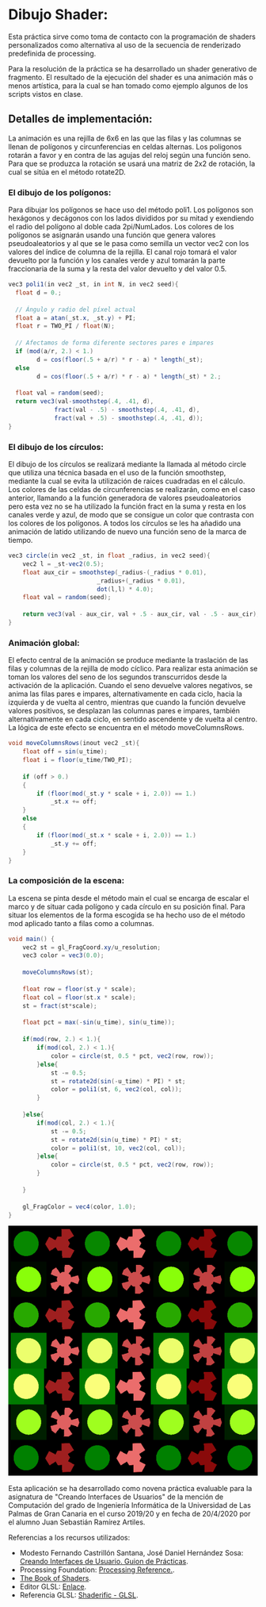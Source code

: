 <h1>Dibujo Shader:</h1>

<p>Esta práctica sirve como toma de contacto con la programación de shaders personalizados como alternativa al uso de la secuencia de renderizado predefinida de processing.</p>

<p>Para la resolución de la práctica se ha desarrollado un shader generativo de fragmento. El resultado de la ejecución del shader es una animación más o menos artística, para la cual se han tomado como ejemplo algunos de los scripts vistos en clase.</p>

<h2>Detalles de implementación:</h2>

<p>La animación es una rejilla de 6x6 en las que las filas y las columnas se llenan de polígonos y circunferencias en celdas alternas. Los poligonos rotarán a favor y en contra de las agujas del reloj según una función seno. Para que se produzca la rotación se usará una matriz de 2x2 de rotación, la cual se sitúa en el método rotate2D.</p>

<h3>El dibujo de los polígonos:</h3>

<p>Para dibujar los polígonos se hace uso del método poli1. Los polígonos son hexágonos y decágonos con los lados divididos por su mitad y exendiendo el radio del polígono al doble cada 2pi/NumLados. Los colores de los polígonos se asignarán usando una función que genera valores pseudoaleatorios y al que se le pasa como semilla un vector vec2 con los valores del índice de columna de la rejilla. El canal rojo tomará el valor devuelto por la función y los canales verde y azul tomarán la parte fraccionaria de la suma y la resta del valor devuelto y del valor 0.5.</p>

```java
vec3 poli1(in vec2 _st, in int N, in vec2 seed){
  float d = 0.;
  
  // Ángulo y radio del píxel actual
  float a = atan(_st.x, _st.y) + PI;
  float r = TWO_PI / float(N);
  
  // Afectamos de forma diferente sectores pares e impares
  if (mod(a/r, 2.) < 1.)
  		d = cos(floor(.5 + a/r) * r - a) * length(_st);
  else
        d = cos(floor(.5 + a/r) * r - a) * length(_st) * 2.;

  float val = random(seed); 
  return vec3(val-smoothstep(.4, .41, d),
             fract(val - .5) - smoothstep(.4, .41, d),
             fract(val + .5) - smoothstep(.4, .41, d));
}
```
<h3>El dibujo de los círculos:</h3>

<p>El dibujo de los círculos se realizará mediante la llamada al método circle que utiliza una técnica basada en el uso de la función smoothstep, mediante la cual se evita la utilización de raices cuadradas en el cálculo. Los colores de las celdas de circunferencias se realizarán, como en el caso anterior, llamando a la función generadora de valores pseudoaleatorios pero esta vez no se ha utilizado la función fract en la suma  y resta en los canales verde y azul, de modo que se consigue un color que contrasta con los colores de los polígonos. A todos los círculos se les ha añadido una animación de latido utilizando de nuevo una función seno de la marca de tiempo.</p>

```java
vec3 circle(in vec2 _st, in float _radius, in vec2 seed){
    vec2 l = _st-vec2(0.5);
    float aux_cir = smoothstep(_radius-(_radius * 0.01),
                         _radius+(_radius * 0.01),
                         dot(l,l) * 4.0);
    float val = random(seed);
    
    return vec3(val - aux_cir, val + .5 - aux_cir, val - .5 - aux_cir);
}
```

<h3>Animación global:</h3>

<p>El efecto central de la animación se produce mediante la traslación de las filas y columnas de la rejilla de modo cíclico. Para realizar esta animación se toman los valores del seno de los segundos transcurridos desde la activación de la aplicación. Cuando el seno devuelve valores negativos, se anima las filas pares e impares, alternativamente en cada ciclo, hacia la izquierda y de vuelta al centro, mientras que cuando la función devuelve valores positivos, se desplazan las columnas pares e impares, también alternativamente en cada ciclo, en sentido ascendente y de vuelta al centro. La lógica de este efecto se encuentra en el método moveColumnsRows.</p>

```java
void moveColumnsRows(inout vec2 _st){
    float off = sin(u_time);
    float i = floor(u_time/TWO_PI);

    if (off > 0.)
    {
        if (floor(mod(_st.y * scale + i, 2.0)) == 1.)
    		_st.x += off;
    }
    else
    {
        if (floor(mod(_st.x * scale + i, 2.0)) == 1.)
    		_st.y += off;
    }
}
```

<h3>La composición de la escena:</h3>

<p>La escena se pinta desde el método main el cual se encarga de escalar el marco y de situar cada polígono y cada círculo en su posición final. Para situar los elementos de la forma escogida se ha hecho uso de el método mod aplicado tanto a filas como a columnas.</p>

```java
void main() {
    vec2 st = gl_FragCoord.xy/u_resolution;
    vec3 color = vec3(0.0);
    
    moveColumnsRows(st);
    
    float row = floor(st.y * scale);
    float col = floor(st.x * scale);
    st = fract(st*scale);
    
    float pct = max(-sin(u_time), sin(u_time));
    
    if(mod(row, 2.) < 1.){
    	if(mod(col, 2.) < 1.){
            color = circle(st, 0.5 * pct, vec2(row, row));
        }else{
            st -= 0.5;
            st = rotate2d(sin(-u_time) * PI) * st;
            color = poli1(st, 6, vec2(col, col));
        }
         
    }else{
        if(mod(col, 2.) < 1.){
            st -= 0.5;
            st = rotate2d(sin(u_time) * PI) * st;
            color = poli1(st, 10, vec2(col, col));
        }else{
            color = circle(st, 0.5 * pct, vec2(row, row));
        }
        
    }
	
    gl_FragColor = vec4(color, 1.0);
}
```

<div align="center">
	<p><img src="./Dibujo_Shader.gif" alt="Dibujo Shader" /></p>
</div>

<p>Esta aplicación se ha desarrollado como novena práctica evaluable para la asignatura de "Creando Interfaces de Usuarios" de la mención de Computación del grado de Ingeniería Informática de la Universidad de Las Palmas de Gran Canaria en el curso 2019/20 y en fecha de 20/4/2020 por el alumno Juan Sebastián Ramírez Artiles.</p>

<p>Referencias a los recursos utilizados:</p>

- Modesto Fernando Castrillón Santana, José Daniel Hernández Sosa: [Creando Interfaces de Usuario. Guion de Prácticas](https://cv-aep.ulpgc.es/cv/ulpgctp20/pluginfile.php/126724/mod_resource/content/25/CIU_Pr_cticas.pdf).
- Processing Foundation: [Processing Reference.](https://processing.org/reference/).
- [The Book of Shaders](https://thebookofshaders.com/). 
- Editor GLSL: [Enlace](https://thebookofshaders.com/edit.php).
- Referencia GLSL: [Shaderific - GLSL](http://www.shaderific.com/glsl/).
